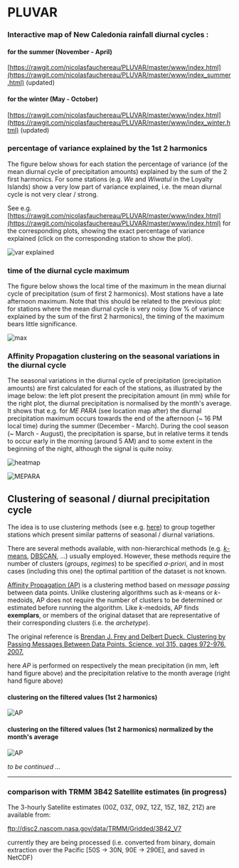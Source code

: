 # PLUVAR

### Interactive map of New Caledonia rainfall diurnal cycles :

#### for the summer (November - April)

[https://rawgit.com/nicolasfauchereau/PLUVAR/master/www/index.html](https://rawgit.com/nicolasfauchereau/PLUVAR/master/www/index_summer.html) (updated)

#### for the winter (May - October)

[https://rawgit.com/nicolasfauchereau/PLUVAR/master/www/index.html](https://rawgit.com/nicolasfauchereau/PLUVAR/master/www/index_winter.html) (updated)

### percentage of variance explained by the 1st 2 harmonics

The figure below shows for each station the percentage of variance (of the mean diurnal cycle of precipitation amounts) explained by the sum of the 2 first harmonics. For some stations (e.g. *We* and *Wiwatul* in the Loyalty Islands) show a very low part of variance explained, i.e. the mean diurnal cycle is not very clear / strong.  

See e.g. [https://rawgit.com/nicolasfauchereau/PLUVAR/master/www/index.html](https://rawgit.com/nicolasfauchereau/PLUVAR/master/www/index.html) for the corresponding plots, showing the exact percentage of variance explained (click on the corresponding station to show the plot).

![var explained](https://raw.githubusercontent.com/nicolasfauchereau/PLUVAR/master/figures/map_var_explained_2harm.png "variance explained")

### time of the diurnal cycle maximum

The figure below shows the local time of the maximum in the mean diurnal cycle of precipitation (sum of first 2 harmonics). Most stations have a late afternoon maximum. Note that this should be related to the previous plot: for stations where the mean diurnal cycle is very noisy (low % of variance explained by the sum of the first 2 harmonics), the timing of the maximum bears little significance.

![max](https://raw.githubusercontent.com/nicolasfauchereau/PLUVAR/master/figures/position_max_diurnal_cycle.png "diurnal cycle maximum")

### Affinity Propagation clustering on the seasonal variations in the diurnal cycle

The seasonal variations in the diurnal cycle of precipitation (precipitation amounts)
are first calculated for each of the stations, as illustrated by the image below: the left plot present the precipitation amount (in mm) while for the right plot, the diurnal precipitation is normalised by the month's average. It shows that e.g. for *ME PARA* (see location map after) the diurnal precipitation maximum occurs towards the end of the afternoon (~ 16 PM local time) during the summer (December - March). During the cool season (~ March - August), the precipitation is sparse, but in relative terms it tends to occur early in the morning (around 5 AM) and to some extent in the beginning of the night, although the signal is quite noisy.

![heatmap](https://raw.githubusercontent.com/nicolasfauchereau/PLUVAR/master/figures/heatmap_month_hour_98803006.png "heatmap")

![MEPARA](https://raw.githubusercontent.com/nicolasfauchereau/PLUVAR/master/figures/MEPARA.png "MEPARA")

## Clustering of seasonal / diurnal precipitation cycle


The idea is to use clustering methods (see e.g. [here](https://en.wikipedia.org/wiki/Cluster_analysis)) to group together stations which present similar patterns of seasonal / diurnal variations.

There are several methods available, with non-hierarchical methods (e.g. [*k*-means](https://en.wikipedia.org/wiki/K-means_clustering), [DBSCAN](https://en.wikipedia.org/wiki/DBSCAN), ...) usually employed. However, these methods require the
number of clusters (*groups*, *regimes*) to be specified *a-priori*, and in most cases (including this one) the optimal partition of the dataset is not known.  

[Affinity Propagation (AP)](https://en.wikipedia.org/wiki/Affinity_propagation) is a clustering method based on *message passing* between data points. Unlike clustering algorithms such as *k*-means or *k*-medoids, AP does not require the number of clusters to be determined or estimated before running the algorithm. Like *k*-medoids, AP finds **exemplars**, or members of the original dataset that are representative of their corresponding clusters (i.e. the *archetype*).

The original reference is [Brendan J. Frey and Delbert Dueck. Clustering by Passing Messages Between Data Points. Science, vol 315, pages 972-976, 2007.](http://science.sciencemag.org/content/315/5814/972)

here *AP* is performed on respectively the mean precipitation (in mm, left hand figure above) and the precipitation relative to the month average (right hand figure above)

#### clustering on the filtered values (1st 2 harmonics)

![AP](https://raw.githubusercontent.com/nicolasfauchereau/PLUVAR/master/figures/classif_6clusters_AP_f.png "AP filtered")

#### clustering on the filtered values (1st 2 harmonics) normalized by the month's average

![AP](https://raw.githubusercontent.com/nicolasfauchereau/PLUVAR/master/figures/classif_5clusters_AP_f_d.png "AP filtered / normalized")

*to be continued ...*

<hr size=100>

### comparison with TRMM 3B42 Satellite estimates (in progress)

The 3-hourly Satellite estimates (00Z, 03Z, 09Z, 12Z, 15Z, 18Z, 21Z) are available from:

ftp://disc2.nascom.nasa.gov/data/TRMM/Gridded/3B42_V7

currently they are being processed (i.e. converted from binary, domain extraction over the Pacific [50S -> 30N, 90E -> 290E], and saved in NetCDF)
